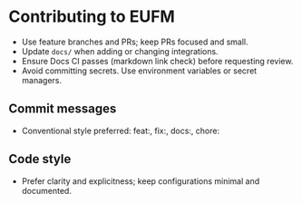 # Contributing to EUFM

- Use feature branches and PRs; keep PRs focused and small.
- Update `docs/` when adding or changing integrations.
- Ensure Docs CI passes (markdown link check) before requesting review.
- Avoid committing secrets. Use environment variables or secret managers.

## Commit messages
- Conventional style preferred: feat:, fix:, docs:, chore:

## Code style
- Prefer clarity and explicitness; keep configurations minimal and documented.
